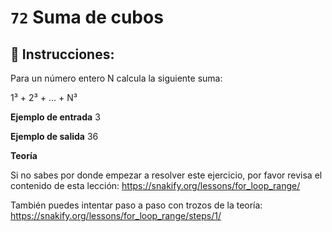 # `72` Suma de cubos

## 📝 Instrucciones:

Para un número entero N calcula la siguiente suma:

1³ + 2³ + ... + N³

**Ejemplo de entrada**
3

**Ejemplo de salida**
36

**Teoría**

Si no sabes por donde empezar a resolver este ejercicio, por favor revisa el contenido de esta lección:
https://snakify.org/lessons/for_loop_range/ 

También puedes intentar paso a paso con trozos de la teoría:
https://snakify.org/lessons/for_loop_range/steps/1/